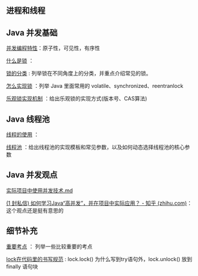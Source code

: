 ## 进程和线程





## Java 并发基础

[并发编程特性](https://javaguide.cn/java/concurrent/jmm.html#再看并发编程三个重要特性)：原子性，可见性，有序性

[什么是锁](什么是锁.md) ：

[锁的分类](锁的分类.md) : 列举锁在不同角度上的分类，并重点介绍常见的锁。

[怎么实现锁](怎么实现锁.md) ：列举 Java 里面常用的 volatile、synchronized、reentranlock

[乐观锁实现机制](乐观锁实现机制.md) ：给出乐观锁的实现方式(版本号、CAS算法)



## Java 线程池

 [线程的使用](线程的使用.md) ：

 [线程池](线程池.md) ：给出线程池的实现模板和常见参数，以及如何动态选择线程池的核心参数







## Java 并发观点

 [实际项目中使用并发技术.md](实际项目中使用并发技术.md) 

[(1 封私信) 如何学习Java“高并发”，并在项目中实际应用？ - 知乎 (zhihu.com)](https://www.zhihu.com/question/64948142)： 这个观点还是挺有意思的





## 细节补充

 [重要考点](重要考点.md) ： 列举一些比较重要的考点

 [lock在代码里的书写规范](lock在代码里的书写规范.md) : lock.lock() 为什么写到try语句外，lock.unlock() 放到 finally 语句块 